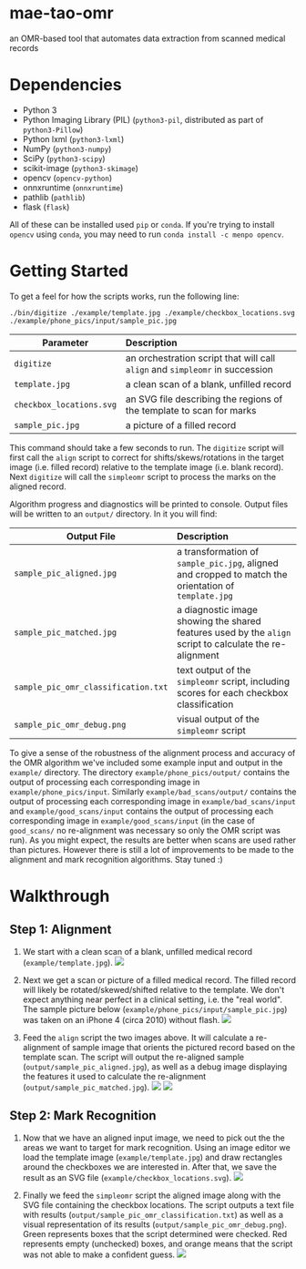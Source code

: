 # mae-tao-omr
an OMR-based tool that automates data extraction from scanned medical records


Dependencies
============
- Python 3
- Python Imaging Library (PIL) (``python3-pil``, distributed as part of ``python3-Pillow``)
- Python lxml (``python3-lxml``)
- NumPy (``python3-numpy``)
- SciPy (``python3-scipy``)
- scikit-image (``python3-skimage``)
- opencv (``opencv-python``)
- onnxruntime (``onnxruntime``)
- pathlib (``pathlib``)
- flask (``flask``)

All of these can be installed used `pip` or `conda`. If you're trying to install `opencv` using `conda`, you may need to run `conda install -c menpo opencv`.


Getting Started
===============
To get a feel for how the scripts works, run the following line:

```
./bin/digitize ./example/template.jpg ./example/checkbox_locations.svg ./example/phone_pics/input/sample_pic.jpg
```


| Parameter                           | Description   |
| -------------                       |:--------------|
| `digitize`                          | an orchestration script that will call `align` and `simpleomr` in succession |
| `template.jpg`                      | a clean scan of a blank, unfilled record |
| `checkbox_locations.svg`            | an SVG file describing the regions of the template to scan for marks |
| `sample_pic.jpg`                    | a picture of a filled record |


This command should take a few seconds to run. The `digitize` script will first call the `align` script to correct for shifts/skews/rotations in the target image (i.e. filled record) relative to the template image (i.e. blank record). Next `digitize` will call the `simpleomr` script to process the marks on the aligned record.  

Algorithm progress and diagnostics will be printed to console. Output files will be written to an `output/` directory. In it you will find:

| Output File                           | Description   |
| -------------                         |:--------------|
| `sample_pic_aligned.jpg`           | a transformation of `sample_pic.jpg`, aligned and cropped to match the orientation of `template.jpg` |
| `sample_pic_matched.jpg`           | a diagnostic image showing the shared features used by the `align` script to calculate the re-alignment |
| `sample_pic_omr_classification.txt`| text output of the `simpleomr` script, including scores for each checkbox classification |
| `sample_pic_omr_debug.png`             | visual output of the `simpleomr` script |


To give a sense of the robustness of the alignment process and accuracy of the OMR algorithm we've included some example input and output in the `example/` directory. The directory `example/phone_pics/output/` contains the
output of processing each corresponding image in  `example/phone_pics/input`. Similarly `example/bad_scans/output/` contains the output of processing each corresponding image in  `example/bad_scans/input` and `example/good_scans/input` contains the output of processing each corresponding image in `example/good_scans/input` (in the case of `good_scans/` no re-alignment was necessary so only the OMR script was run). As you might expect, the results are better when scans are used rather than pictures. However there is still a lot of improvements to be made to  the alignment and mark recognition algorithms. Stay tuned :)




Walkthrough
============

Step 1: Alignment
-----------------

1. We start with a clean scan of a blank, unfilled medical record (`example/template.jpg`).
![](https://github.com/sdrp/digitize-mtc/blob/master/example/template.jpg)

2. Next we get a scan or picture of a filled medical record. The filled record will likely be rotated/skewed/shifted relative to the template. We don't expect anything near perfect in a clinical setting, i.e. the "real world". The sample picture below (`example/phone_pics/input/sample_pic.jpg`) was taken on an iPhone 4 (circa 2010) without flash.
![](https://github.com/sdrp/digitize-mtc/blob/master/example/phone_pics/input/sample_pic.jpg)

3. Feed the `align` script the two images above. It will calculate a re-alignment of sample image that orients the pictured record based on the template scan. The script will output the re-aligned sample (`output/sample_pic_aligned.jpg`), as well as a debug image displaying the features it used to calculate the re-alignment (`output/sample_pic_matched.jpg`).
![](https://github.com/sdrp/digitize-mtc/blob/master/example/phone_pics/output/sample_pic_matched.jpg)
![](https://github.com/sdrp/digitize-mtc/blob/master/example/phone_pics/output/sample_pic_aligned.jpg)


Step 2: Mark Recognition
------------------------

1. Now that we have an aligned input image, we need to pick out the the areas we want to target for mark recognition. Using an image editor we load the template image (`example/template.jpg`) and draw rectangles around the checkboxes we are interested in. After that, we save the result as an SVG file (`example/checkbox_locations.svg`).
![](https://github.com/sdrp/digitize-mtc/blob/master/example/checkbox_locations.svg)

2. Finally we feed the `simpleomr` script the aligned image along with the SVG file containing the checkbox locations. The script outputs a text file with results (`output/sample_pic_omr_classification.txt`) as well as a visual representation of its results (`output/sample_pic_omr_debug.png`). Green represents boxes that the script determined were checked. Red
represents empty (unchecked) boxes, and orange means that the script was not
able to make a confident guess.
![](https://github.com/sdrp/digitize-mtc/blob/master/example/phone_pics/output/sample_pic_omr_debug.png)
